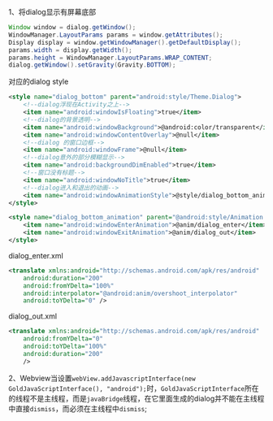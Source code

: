 1、将dialog显示有屏幕底部
```java
Window window = dialog.getWindow();
WindowManager.LayoutParams params = window.getAttributes();
Display display = window.getWindowManager().getDefaultDisplay();
params.width = display.getWidth();
params.height = WindowManager.LayoutParams.WRAP_CONTENT;
dialog.getWindow().setGravity(Gravity.BOTTOM);
```
对应的dialog style
```xml
<style name="dialog_bottom" parent="android:style/Theme.Dialog">
    <!--dialog浮现在Activity之上-->
    <item name="android:windowIsFloating">true</item>
    <!--dialog的背景透明-->
    <item name="android:windowBackground">@android:color/transparent</item>
    <item name="android:windowContentOverlay">@null</item>
    <!--dialog 的窗口边框-->
    <item name="android:windowFrame">@null</item>
    <!--dialog意外的部分模糊显示-->
    <item name="android:backgroundDimEnabled">true</item>
    <!--窗口没有标题-->
    <item name="android:windowNoTitle">true</item>
    <!--dialog进入和退出的动画-->
    <item name="android:windowAnimationStyle">@style/dialog_bottom_animation</item>
</style>

<style name="dialog_bottom_animation" parent="@android:style/Animation.Dialog">
    <item name="android:windowEnterAnimation">@anim/dialog_enter</item>
    <item name="android:windowExitAnimation">@anim/dialog_out</item>
</style>
```
dialog_enter.xml
```xml
<translate xmlns:android="http://schemas.android.com/apk/res/android"
    android:duration="200"
    android:fromYDelta="100%"
    android:interpolator="@android:anim/overshoot_interpolator"
    android:toYDelta="0" />
```
dialog_out.xml
```xml
<translate xmlns:android="http://schemas.android.com/apk/res/android"
    android:fromYDelta="0"
    android:toYDelta="100%"
    android:duration="200"
    />
```
2、Webview当设置`webView.addJavascriptInterface(new GoldJavaScriptInterface(), "android");`时，`GoldJavaScriptInterface`所在的线程不是主线程，而是`javaBridge`线程，在它里面生成的dialog并不能在主线程中直接`dismiss`，而必须在主线程中`dismiss`;